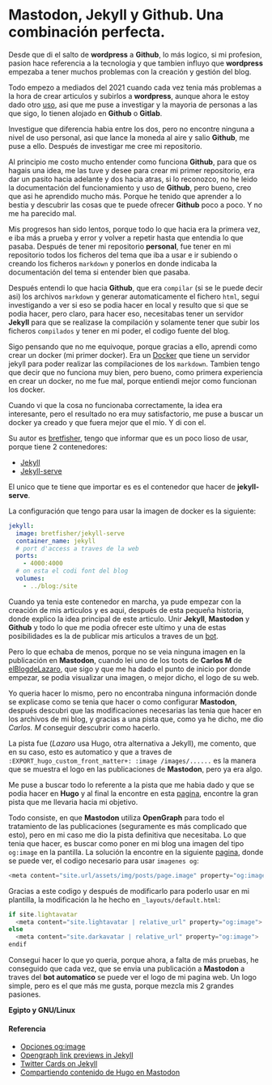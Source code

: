 # Mastodon, Jekyll y Github. Una combinación perfecta.

Desde que di el salto de **wordpress** a **Github**, lo más logico, si mi profesion, pasion hace referencia a la tecnologia y que tambien influyo que **wordpress** empezaba a tener muchos problemas con la creación y gestión del blog.

<!--more-->

Todo empezo a mediados del 2021 cuando cada vez tenia más problemas a la hora de crear articulos y subirlos a **wordpress**, aunque ahora le estoy dado otro [uso](https://vsantos.wordpress.com), asi que me puse a investigar y la mayoria de personas a las que sigo, lo tienen alojado en **Github** o **Gitlab**.

Investigue que diferencia habia entre los dos, pero no encontre ninguna a nivel de uso personal, asi que lance la moneda al aire y salio **Github**, me puse a ello. Después de investigar me cree mi repositorio.

Al principio me costo mucho entender como funciona **Github**, para que os hagais una idea, me las tuve y desee para crear mi primer repositorio, era dar un pasito hacia adelante y dos hacia atras, si lo reconozco, no he leido la documentación del funcionamiento y uso de **Github**, pero bueno, creo que asi he aprendido mucho más. Porque he tenido que aprender a lo bestia y descubrir las cosas que te puede ofrecer **Github** poco a poco. Y no me ha parecido mal.

Mis progresos han sido lentos, porque todo lo que hacia era la primera vez, e iba más a prueba y error y volver a repetir hasta que entendia lo que pasaba. Después de tener mi repositorio **personal**, fue tener en mi repositorio todos los ficheros del tema que iba a usar e ir subiendo o creando los ficheros `markdown` y ponerlos en donde indicaba la documentación del tema si entender bien que pasaba.

Después entendi lo que hacia **Github**, que era `compilar` (si se le puede decir asi) los archivos `markdown` y generar automaticamente el fichero `html`, segui investigando a ver si eso se podia hacer en local y resulto que si que se podia hacer, pero claro, para hacer eso, necesitabas tener un servidor **Jekyll** para que se realizase la compilación y solamente tener que subir los ficheros `compilados` y tener en mi poder, el codigo fuente del blog.

Sigo pensando que no me equivoque, porque gracias a ello, aprendi como crear un docker (mi primer docker). Era un [Docker](https://hub.docker.com/r/vctrsnts/jekyll-git) que tiene un servidor jekyll para poder realizar las compilaciones de los `markdown`. Tambien tengo que decir que no funciona muy bien, pero bueno, como primera experiencia en crear un docker, no me fue mal, porque entiendi mejor como funcionan los docker.

Cuando vi que la cosa no funcionaba correctamente, la idea era interesante, pero el resultado no era muy satisfactorio, me puse a buscar un docker ya creado y que fuera mejor que el mio. Y di con el. 

Su autor es [bretfisher](https://github.com/BretFisher/jekyll-serve), tengo que informar que es un poco lioso de usar, porque tiene 2 contenedores:
- [Jekyll](https://hub.docker.com/r/bretfisher/jekyll)
- [Jekyll-serve](https://github.com/BretFisher/jekyll-serve)

El unico que te tiene que importar es es el contenedor que hacer de **jekyll-serve**.

La configuración que tengo para usar la imagen de docker es la siguiente:
```yaml
jekyll:
  image: bretfisher/jekyll-serve
  container_name: jekyll
  # port d'access a traves de la web
  ports:
    - 4000:4000
  # on esta el codi font del blog
  volumes:
    - ../blog:/site
 ```
Cuando ya tenia este contenedor en marcha, ya pude empezar con la creación de mis articulos y es aqui, después de esta pequeña historia, donde explico la idea principal de este articulo. Unir **Jekyll**, **Mastodon** y **Github** y todo lo que me podia ofrecer este ultimo y una de estas posibilidades es la de publicar mis articulos a traves de un [bot](2022-11-14-publicar-feed-mastodon.md).

Pero lo que echaba de menos, porque no se veia ninguna imagen en la publicación en **Mastodon**, cuando lei uno de los toots de **Carlos M** de [elBlogdeLazaro](https://mastodon.online/@elblogdelazaro@mastodon.social), que sigo y que me ha dado el punto de inicio por donde empezar, se podia visualizar una imagen, o mejor dicho, el logo de su web.

Yo queria hacer lo mismo, pero no encontraba ninguna información donde se explicase como se tenia que hacer o como configurar **Mastodon**, después descubri que las modificaciones necesarias las tenia que hacer en los archivos de mi blog, y gracias a una pista que, como ya he dicho, me dio *Carlos. M* conseguir descubrir como hacerlo.

La pista fue (*Lazaro* usa Hugo, otra alternativa a Jekyll), me comento, que en su caso, esto es automatico y que a traves de `:EXPORT_hugo_custom_front_matter+: :image /images/......` es la manera que se muestra el logo en las publicaciones de **Mastodon**, pero ya era algo.

Me puse a buscar todo lo referente a la pista que me habia dado y que se podia hacer en **Hugo** y al final la encontre en esta [pagina](https://sherblog.pro/compartiendo-contenido-de-hugo-en-mastodon), encontre la gran pista que me llevaria hacia mi objetivo.

Todo consiste, en que **Mastodon** utiliza **OpenGraph** para todo el tratamiento de las publicaciones (seguramente es más complicado que esto), pero en mi caso me dio la pista definitiva que necesitaba. Lo que tenia que hacer, es buscar como poner en mi blog una imagen del tipo `og:image` en la pantilla. La solución la encontre en la siguiente [pagina](https://gist.github.com/davidensinger/5431869), donde se puede ver, el codigo necesario para usar `imagenes og`:
```javascript
<meta content="site.url/assets/img/posts/page.image" property="og:image">
```
Gracias a este codigo y después de modificarlo para poderlo usar en mi plantilla, la modificación la he hecho en `_layouts/default.html`:
```javascript
if site.lightavatar
  <meta content="site.lightavatar | relative_url" property="og:image">
else
  <meta content="site.darkavatar | relative_url" property="og:image">
endif
```
Consegui hacer lo que yo queria, porque ahora, a falta de más pruebas, he conseguido que cada vez, que se envia una publicación a **Mastodon** a traves del **bot automatico** se puede ver el logo de mi pagina web. Un logo simple, pero es el que más me gusta, porque mezcla mis 2 grandes pasiones.

**Egipto y GNU/Linux**
#### Referencia
- [Opciones og:image](https://gist.github.com/davidensinger/5431869)
- [Opengraph link previews in Jekyll](https://stackoverflow.com/questions/57493239/opengraph-link-previews-in-jekyll)
- [Twitter Cards on Jekyll](https://brianbunke.com/blog/2017/09/06/twitter-cards-on-jekyll)
- [Compartiendo contenido de Hugo en Mastodon](https://sherblog.pro/compartiendo-contenido-de-hugo-en-mastodon)

